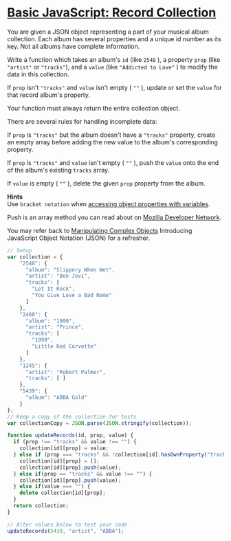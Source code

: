 # [Basic JavaScript: Record Collection](https://learn.freecodecamp.org/javascript-algorithms-and-data-structures/basic-javascript/record-collection)

You are given a JSON object representing a part of your musical album collection. Each album has several properties and a unique id number as its key. Not all albums have complete information.

Write a function which takes an album's `id` (like `2548` ), a property `prop` (like `"artist"` or `"tracks"`), and a `value` (like `"Addicted to Love"` ) to modify the data in this collection.

If `prop` isn't `"tracks"` and `value` isn't empty ( `""` ), update or set the `value` for that record album's property.

Your function must always return the entire collection object.

There are several rules for handling incomplete data:

If `prop` is `"tracks"` but the album doesn't have a `"tracks"` property, create an empty array before adding the new value to the album's corresponding property.

If `prop` is `"tracks"` and `value` isn't empty ( `""` ), push the `value` onto the end of the album's existing `tracks` array.

If `value` is empty ( `""` ), delete the given `prop` property from the album.

**Hints**  
Use `bracket notation` when [accessing object properties with variables](https://learn.freecodecamp.org/javascript-algorithms-and-data-structures/basic-javascript/accessing-object-properties-with-variables).

Push is an array method you can read about on [Mozilla Developer Network](https://developer.mozilla.org/en-US/docs/Web/JavaScript/Reference/Global_Objects/Array/push).

You may refer back to [Manipulating Complex Objects](https://learn.freecodecamp.org/javascript-algorithms-and-data-structures/basic-javascript/manipulating-complex-objects) Introducing JavaScript Object Notation (JSON) for a refresher.

```js
// Setup
var collection = {
    "2548": {
      "album": "Slippery When Wet",
      "artist": "Bon Jovi",
      "tracks": [ 
        "Let It Rock", 
        "You Give Love a Bad Name" 
      ]
    },
    "2468": {
      "album": "1999",
      "artist": "Prince",
      "tracks": [ 
        "1999", 
        "Little Red Corvette" 
      ]
    },
    "1245": {
      "artist": "Robert Palmer",
      "tracks": [ ]
    },
    "5439": {
      "album": "ABBA Gold"
    }
};
// Keep a copy of the collection for tests
var collectionCopy = JSON.parse(JSON.stringify(collection));

function updateRecords(id, prop, value) {
  if (prop !== "tracks" && value !== "") {
    collection[id][prop] = value;
  } else if (prop === "tracks" && !collection[id].hasOwnProperty("tracks")) {
    collection[id][prop] = [];
    collection[id][prop].push(value);
  } else if(prop == "tracks" && value !== "") {
    collection[id][prop].push(value);
  } else if(value === "") {
    delete collection[id][prop];
  }
  return collection;
}

// Alter values below to test your code
updateRecords(5439, "artist", "ABBA");
```
